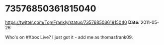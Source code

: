 # 73576850361815040
https://twitter.com/TomFrankly/status/73576850361815040
**Date:** 2011-05-26

Who's on #Xbox Live? I just got it - add me as thomasfrank09.
